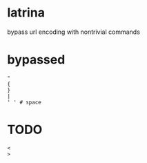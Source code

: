 # latrina
bypass url encoding with nontrivial commands

# bypassed
```
"
{
}
|
' ' # space
```

# TODO
```
<
>
```

